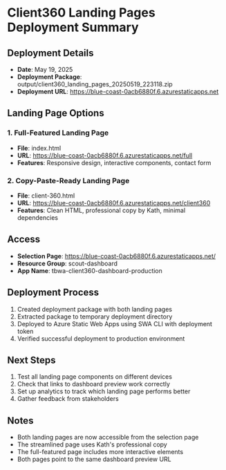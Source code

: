 # Client360 Landing Pages Deployment Summary

## Deployment Details
- **Date**: May 19, 2025
- **Deployment Package**: output/client360_landing_pages_20250519_223118.zip
- **Deployment URL**: https://blue-coast-0acb6880f.6.azurestaticapps.net

## Landing Page Options

### 1. Full-Featured Landing Page
- **File**: index.html
- **URL**: https://blue-coast-0acb6880f.6.azurestaticapps.net/full
- **Features**: Responsive design, interactive components, contact form

### 2. Copy-Paste-Ready Landing Page
- **File**: client-360.html
- **URL**: https://blue-coast-0acb6880f.6.azurestaticapps.net/client360
- **Features**: Clean HTML, professional copy by Kath, minimal dependencies

## Access
- **Selection Page**: https://blue-coast-0acb6880f.6.azurestaticapps.net/
- **Resource Group**: scout-dashboard
- **App Name**: tbwa-client360-dashboard-production

## Deployment Process
1. Created deployment package with both landing pages
2. Extracted package to temporary deployment directory
3. Deployed to Azure Static Web Apps using SWA CLI with deployment token
4. Verified successful deployment to production environment

## Next Steps
1. Test all landing page components on different devices
2. Check that links to dashboard preview work correctly
3. Set up analytics to track which landing page performs better
4. Gather feedback from stakeholders

## Notes
- Both landing pages are now accessible from the selection page
- The streamlined page uses Kath's professional copy
- The full-featured page includes more interactive elements
- Both pages point to the same dashboard preview URL